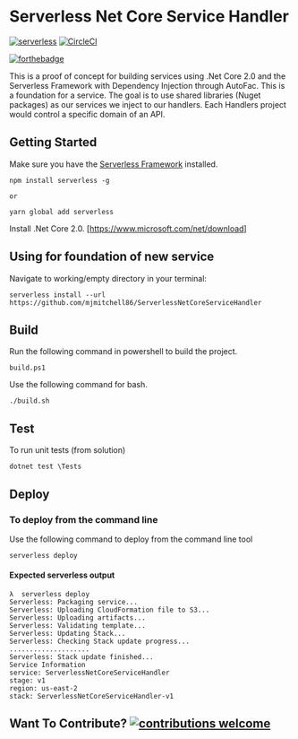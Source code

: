 ﻿# Serverless Net Core Service Handler
[![serverless](https://dl.dropboxusercontent.com/s/d6opqwym91k0roz/serverless_badge_v3.svg)](http://www.serverless.com)
[![CircleCI](https://circleci.com/gh/mjmitchell86/ServerlessNetCoreServiceHandler.svg?style=svg)](https://circleci.com/gh/mjmitchell86/ServerlessNetCoreServiceHandler)

[![forthebadge](https://forthebadge.com/images/badges/60-percent-of-the-time-works-every-time.svg)](https://forthebadge.com)


This is a proof of concept for building services using .Net Core 2.0 and the Serverless Framework with Dependency Injection through AutoFac.  This is a foundation for a service.  The goal is to use shared libraries (Nuget packages) as our services we inject to our handlers.  Each Handlers project would control a specific domain of an API.

## Getting Started

Make sure you have the [Serverless Framework](http://www.serverless.com) installed.
```
npm install serverless -g

or

yarn global add serverless 
```

Install .Net Core 2.0. 
[https://www.microsoft.com/net/download]

## Using for foundation of new service
Navigate to working/empty directory in your terminal:
```
serverless install --url https://github.com/mjmitchell86/ServerlessNetCoreServiceHandler
```


## Build

Run the following command in powershell to build the project.
```
build.ps1
```

Use the following command for bash.
```
./build.sh
```

## Test
To run unit tests (from solution)
```
dotnet test \Tests
```

## Deploy


### To deploy from the command line
Use the following command to deploy from the command line tool
```
serverless deploy
```

#### Expected serverless output
```
λ  serverless deploy                                                                  
Serverless: Packaging service...                                                      
Serverless: Uploading CloudFormation file to S3...                                    
Serverless: Uploading artifacts...                                                    
Serverless: Validating template...                                                    
Serverless: Updating Stack...                                                         
Serverless: Checking Stack update progress...                                         
....................                                                                  
Serverless: Stack update finished...                                                  
Service Information                                                                   
service: ServerlessNetCoreServiceHandler                                            
stage: v1                                                                             
region: us-east-2                                                              
stack: ServerlessNetCoreServiceHandler-v1                                    
```

## Want To Contribute? [![contributions welcome](https://img.shields.io/badge/contributions-welcome-brightgreen.svg?style=flat)](https://github.com/dwyl/esta/issues)

